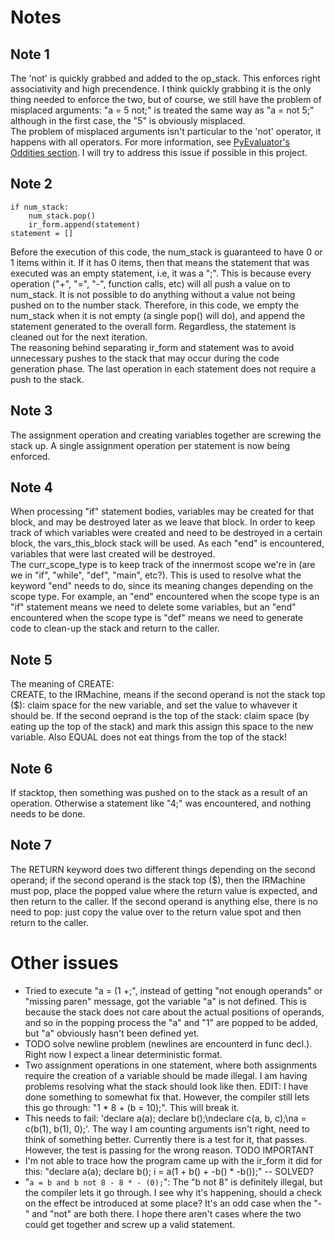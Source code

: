 # Notes
## Note 1
The 'not' is quickly grabbed and added to the op_stack. This enforces right associativity
and high precendence. I think quickly grabbing it is the only thing needed to enforce the
two, but of course, we still have the problem of misplaced arguments: "a = 5 not;" is treated
the same way as "a = not 5;" although in the first case, the "5" is obviously misplaced.  
The problem of misplaced arguments isn't particular to the 'not' operator, it happens with all
operators. For more information, see [PyEvaluator's Oddities section](https://github.com/kauboy26/PyEvaluator#oddities).
I will try to address this issue if possible in this project.

## Note 2
```
if num_stack:
    num_stack.pop()
    ir_form.append(statement)
statement = []
```  
Before the execution of this code, the num_stack is guaranteed to have 0 or 1 items within it. If it has 0 items, then that means
the statement that was executed was an empty statement, i.e, it was a ";". This is because every operation ("+", "=", "-", function
calls, etc) will all push a value on to num_stack. It is not possible to do anything without a value not being pushed on to the number stack. Therefore, in this code, we empty the num_stack when it is not empty (a single pop() will do), and append the statement generated to the overall form. Regardless, the statement is cleaned out for the next iteration.  
The reasoning behind separating ir_form and statement was to avoid unnecessary pushes to the stack that may occur during the
code generation phase. The last operation in each statement does not require a push to the stack.

## Note 3
The assignment operation and creating variables together are screwing the stack up. A single assignment operation per statement is
now being enforced.

## Note 4
When processing "if" statement bodies, variables may be created for that block, and may be destroyed later as we leave that block. In order to keep track of which variables were created and need to be destroyed in a certain block, the vars_this_block stack will be used. As each "end" is encountered, variables that were last created will be destroyed.  
The curr_scope_type is to keep track of the innermost scope we're in (are we in "if", "while", "def", "main", etc?). This is used to resolve what the keyword "end" needs to do, since its meaning changes depending on the scope type. For example, an "end" encountered when the scope type is an "if" statement means we need to delete some variables, but an "end" encountered when the scope type is "def" means we need to generate code to clean-up the stack and return to the caller.

## Note 5
The meaning of CREATE:  
CREATE, to the IRMachine, means if the second operand is not the stack top ($): claim space for the new variable, and set the value to whavever it should be. If the second oeprand is the top of the stack: claim space (by eating up the top of the stack) and mark this assign this space to the new variable. Also EQUAL does not eat things from the top of the stack!

## Note 6
If stacktop, then something was pushed on to the stack as a result of an operation. Otherwise a statement like "4;" was encountered, and nothing needs to be done.

## Note 7
The RETURN keyword does two different things depending on the second operand; if the second operand is the stack top ($), then the IRMachine must pop, place the popped value where the return value is expected, and then return to the caller. If the second operand is anything else, there is no need to pop: just copy the value over to the return value spot and then return to the caller.

# Other issues

* Tried to execute "a = (1 +;", instead of getting "not enough operands" or "missing paren" message, got the variable "a" is not defined. This is because the stack does not care about the actual positions of operands, and so in the popping process the "a" and "1" are popped to be added, but "a" obviously hasn't been defined yet.
* TODO solve newline problem (newlines are encounterd in func decl.). Right now I expect a linear deterministic format.
* Two assignment operations in one statement, where both assignments require the creation of a variable should be made illegal. I am having problems resolving what the stack should look like then. EDIT: I have done something to somewhat fix that. However, the compiler still lets this go through: "1 * 8 + (b = 10);". This will break it.
* This needs to fail: 'declare a(a); declare b();\ndeclare c(a, b, c);\na = c(b(1), b(1), 0);'. The way I am counting arguments isn't right, need to think of something better. Currently there is a test for it, that passes. However, the test is passing for the wrong reason. TODO IMPORTANT
* I'm not able to trace how the program came up with the ir_form it did for this: "declare a(a); declare b(); i = a(1 + b() + -b() * -b());" -- SOLVED?
* "```a = b and b not 8 - 8 * - (0);```": The "b not 8" is definitely illegal, but the compiler lets it go through. I see why it's happening, should a check on the effect be introduced at some place? It's an odd case when the "-" and "not" are both there. I hope there aren't cases where the two could get together and screw up a valid statement.